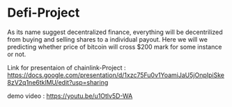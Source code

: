 # Defi-Project

As its name suggest decentralized finance, everything will be decentrilized from buying and selling shares to a individual payout. Here we will we predicting whether price of bitcoin will cross $200 mark  for some instance or not.


Link for presentaion of chainlink-Project : https://docs.google.com/presentation/d/1xzc75Fu0v1YoamiJaU5jOnpIpiSke8zV2q1ne6tklMU/edit?usp=sharing

demo video                                : https://youtu.be/u1Otlv5D-WA
                                    
